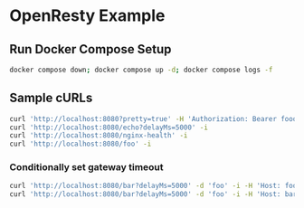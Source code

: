 # OpenResty Example

## Run Docker Compose Setup

```sh
docker compose down; docker compose up -d; docker compose logs -f
```

## Sample cURLs

```sh
curl 'http://localhost:8080?pretty=true' -H 'Authorization: Bearer fooo' -i
curl 'http://localhost:8080/echo?delayMs=5000' -i
curl 'http://localhost:8080/nginx-health' -i
curl 'http://localhost:8080/foo' -i
```

### Conditionally set gateway timeout

```sh
curl 'http://localhost:8080/bar?delayMs=5000' -d 'foo' -i -H 'Host: foo.example.com'
curl 'http://localhost:8080/bar?delayMs=5000' -d 'foo' -i -H 'Host: bar.example.com'
```
